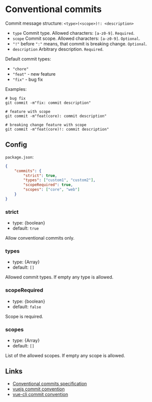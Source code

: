 # Conventional commits

Commit message structure: `<type>(<scope>)!: <description>`

-   `type` Commit type. Allowed characters: `[a-z0-9]`. `Required`.
-   `scope` Commit scope. Allowed characters: `[a-z0-9]`. `Optional`.
-   `"!"` before `":"` means, that commit is breaking change. `Optional`.
-   `description` Arbitrary description. `Required`.

Default commit types:

-   `"chore"`
-   `"feat"` - new feature
-   `"fix"` - bug fix

Examples:

```shell
# bug fix
git commit -m"fix: commit description"

# feature with scope
git commit -m"feat(core): commit description"

# breaking change feature with scope
git commit -m"feat(core)!: commit description"
```

## Config

`package.json`:

```json
{
    "commits": {
        "strict": true,
        "types": ["custom1", "custom2"],
        "scopeRequired": true,
        "scopes": ["core", "web"]
    }
}
```

### strict

-   type: {boolean}
-   default: `true`

Allow conventional commits only.

### types

-   type: {Array}
-   default: `[]`

Allowed commit types. If empty any type is allowed.

### scopeRequired

-   type: {boolean}
-   default: `false`

Scope is required.

### scopes

-   type: {Array}
-   default: `[]`

List of the allowed scopes. If empty any scope is allowed.

## Links

-   [Conventional commits specification](https://www.conventionalcommits.org/en/v1.0.0/)
-   [vuejs commit convention](https://github.com/vuejs/vue/blob/dev/.github/COMMIT_CONVENTION.md)
-   [vue-cli commit convention](https://github.com/vuejs/vue-cli/blob/dev/.github/COMMIT_CONVENTION.md)
